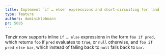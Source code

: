```yaml
---
title: Implement `if … else` expressions and short-circuiting for `and` / `or`
type: feature
authors: dominiklohmann
pr: 5085
---
```


Tenzir now supports inline `if … else` expressions in the form `foo if pred`,
which returns `foo` if `pred` evaluates to `true`, or `null` otherwise, and `foo
if pred else bar`, which instead of falling back to `null` falls back to `bar`.
